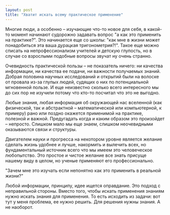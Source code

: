 ```yaml
---
layout: post
title: "Хватит искать всему практическое применение"
---
```

Многие люди, а особенно – изучающие что-то новое для себя, в какой-то момент начинают судорожно задавать вопрос "а как это применить на практике?". Это начинается еще со школы: "как мне в жизни может понадобиться эта ваша дурацкая тригонометрия?!". Такое еще можно списать на непрофессионализм учителей и детскую глупость, но в случае со взрослыми подобные вопросы звучат ну очень странно.

Очевидность практической пользы – не показатель ничего: ни качества информации, ни качества ее подачи, ни важности получаемых знаний. Добрая половина научных исследований и открытий были на волоске от провала из-за глупых людей, судящих о них по потенциальной мгновенной пользе. И еще неизвестно сколько всего интересного мы до сих пор не изучили потому что кто-то посчитал что это не выгодно. 

Любые знания, любая информация об окружающей нас вселенной (как физической, так и абстрактной – математической или компьютерной, к примеру) рано или поздно окажется применимой на практике, полезной и важной. Предугадать когда и каким образом это произойдет – непросто. Слишком мало мы еще знаем, слишком неочевидными оказываются связи и структуры.

Двигателем науки и прогресса на некотором уровне является желание сделать жизнь удобнее и лучше, накормить и вылечить всех, но фундаментальный источник всего что мы имеем это человеческое любопытство. Это простое и чистое желание все знать присуще нашему виду в целом, но ученые применяют его профессионально. 

"Зачем мне это изучать если непонятно как это применить в реальной жизни?"

Любой информации, принципу, идее ищется оправдание. Это подход с неправильной стороны. Вместо того, чтобы искать применения знаниям нужно искать знания для применения. То есть исходить из задачи: вот тут у меня проблема, ее нужно решить. Для решения нужны знания. А не наоборот.
